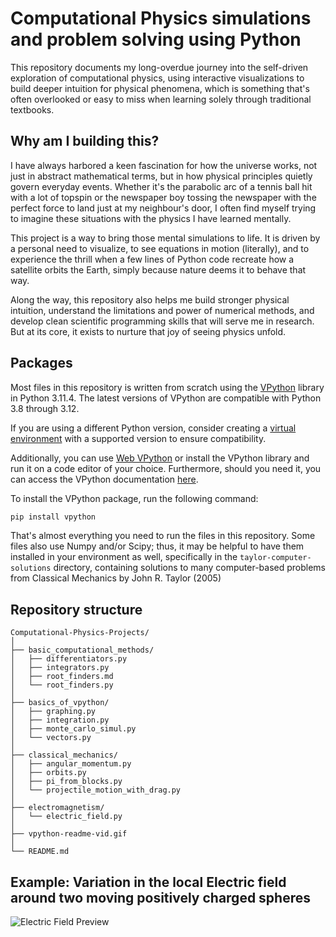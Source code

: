 # Computational Physics simulations and problem solving using Python
This repository documents my long-overdue journey into the self-driven exploration of computational physics, using interactive visualizations to build deeper intuition for physical phenomena, which is something that's often overlooked or easy to miss when learning solely through traditional textbooks.

## Why am I building this?
I have always harbored a keen fascination for how the universe works, not just in abstract mathematical terms, but in how physical principles quietly govern everyday events. Whether it's the parabolic arc of a tennis ball hit with a lot of topspin or the newspaper boy tossing the newspaper with the perfect force to land just at my neighbour's door, I often find myself trying to imagine these situations with the physics I have learned mentally.

This project is a way to bring those mental simulations to life. It is driven by a personal need to visualize, to see equations in motion (literally), and to experience the thrill when a few lines of Python code recreate how a satellite orbits the Earth, simply because nature deems it to behave that way.

Along the way, this repository also helps me build stronger physical intuition, understand the limitations and power of numerical methods, and develop clean scientific programming skills that will serve me in research. But at its core, it exists to nurture that joy of seeing physics unfold.

## Packages
Most files in this repository is written from scratch using the [VPython](https://vpython.org/) library in Python 3.11.4. The latest versions of VPython are compatible with Python 3.8 through 3.12.

If you are using a different Python version, consider creating a [virtual environment](https://docs.python.org/3/library/venv.html) with a supported version to ensure compatibility.

Additionally, you can use [Web VPython](https://vpython.org/presentation2018/noinstall.html) or install the VPython library and run it on a code editor of your choice. Furthermore, should you need it, you can access the VPython documentation [here](https://glowscript.org/docs/VPythonDocs/index.html).

To install the VPython package, run the following command:
```bash
pip install vpython
```
That's almost everything you need to run the files in this repository. Some files also use Numpy and/or Scipy; thus, it may be helpful to have them installed in your environment as well, specifically in the ```taylor-computer-solutions``` directory, containing solutions to many computer-based problems from Classical Mechanics by John R. Taylor (2005)

## Repository structure
```
Computational-Physics-Projects/
│
├── basic_computational_methods/
│   ├── differentiators.py
│   ├── integrators.py
│   ├── root_finders.md
│   └── root_finders.py
│
├── basics_of_vpython/
│   ├── graphing.py
│   ├── integration.py
│   ├── monte_carlo_simul.py
│   └── vectors.py
│
├── classical_mechanics/
│   ├── angular_momentum.py
│   ├── orbits.py
│   ├── pi_from_blocks.py
│   └── projectile_motion_with_drag.py
│
├── electromagnetism/
│   └── electric_field.py
│
├── vpython-readme-vid.gif
│
└── README.md
```


## Example: Variation in the local Electric field around two moving positively charged spheres

![Electric Field Preview](vpython-readme-vid.gif)
